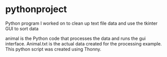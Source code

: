 # pythonproject
Python program I worked on to clean up text file data and use the tkinter GUI to sort data

animal is the Python code that processes the data and runs the gui interface.
Animal.txt is the actual data created for the processing example.
This python script was created using Thonny.
